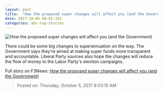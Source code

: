 ```yaml
---
layout: post
title:  "How the proposed super changes will affect you (and the Government)"
date: 2017-10-05 08:03:15Z
categories: abc-top-stories
---
```


![How the proposed super changes will affect you (and the Government)](http://www.abc.net.au/news/image/6297024-1x1-700x700.jpg)

There could be some big changes to superannuation on the way. The Government says they're aimed at making super funds more transparent and accountable. Liberal Party sources also hope the changes will reduce the flow of money to the Labor Party's election campaigns.


Full story on F3News: [How the proposed super changes will affect you (and the Government)](http://www.f3nws.com/n/NjXnQH)

> Posted on: Thursday, October 5, 2017 8:03:15 AM
